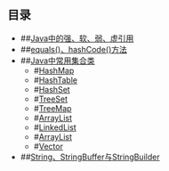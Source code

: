 ## 目录
- ##[Java中的强、软、弱、虚引用](http://)
- ##[equals()、hashCode()方法](http://)
- ##[Java中常用集合类](http://)
	- #[HashMap](https://github.com/weeklynote/weeklymd/blob/master/java/hashmap.md)
	- #[HashTable](https://github.com/weeklynote/weeklymd/blob/master/java/hash_table.md)
	- #[HashSet](https://github.com/weeklynote/weeklymd/blob/master/java/hash_set.md)
	- #[TreeSet](https://github.com/weeklynote/weeklymd/blob/master/java/tree_set.md)
	- #[TreeMap](https://github.com/weeklynote/weeklymd/blob/master/java/tree_map.md)
	- #[ArrayList](http://)
	- #[LinkedList](http://)
	- #[ArrayList](http://)
	- #[Vector](http://)
- ##[String、StringBuffer与StringBuilder](https://github.com/weeklynote/weeklymd/blob/master/java/string.md)